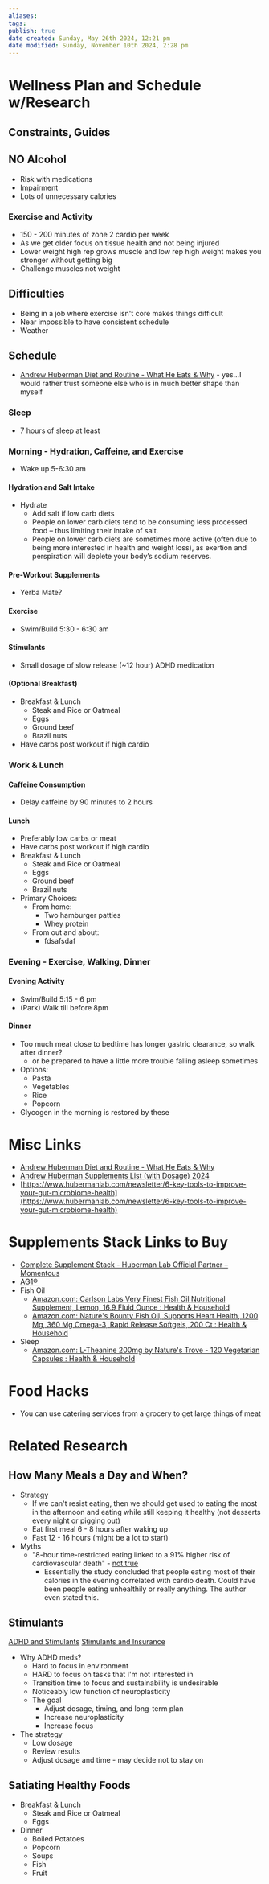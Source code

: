 ```yaml
---
aliases: 
tags: 
publish: true
date created: Sunday, May 26th 2024, 12:21 pm
date modified: Sunday, November 10th 2024, 2:28 pm
---
```


# Wellness Plan and Schedule w/Research

## Constraints, Guides

## NO Alcohol

- Risk with medications
- Impairment
- Lots of unnecessary calories

### Exercise and Activity

- 150 - 200 minutes of zone 2 cardio per week
- As we get older focus on tissue health and not being injured
- Lower weight high rep grows muscle and low rep high weight makes you stronger without getting big
- Challenge muscles not weight

## Difficulties

- Being in a job where exercise isn't core makes things difficult
- Near impossible to have consistent schedule
- Weather

## Schedule

- [Andrew Huberman Diet and Routine - What He Eats & Why](https://fastlifehacks.com/andrew-huberman-diet-and-routine/) - yes...I would rather trust someone else who is in much better shape than myself

### Sleep

- 7 hours of sleep at least

### Morning - Hydration, Caffeine, and Exercise

- Wake up 5-6:30 am

#### Hydration and Salt Intake

- Hydrate 
	- Add salt if low carb diets
	- People on lower carb diets tend to be consuming less processed food – thus limiting their intake of salt.
	- People on lower carb diets are sometimes more active (often due to being more interested in health and weight loss), as exertion and perspiration will deplete your body’s sodium reserves.

#### Pre-Workout Supplements

- Yerba Mate?

#### Exercise

- Swim/Build 5:30 - 6:30 am

#### Stimulants

- Small dosage of slow release (~12 hour) ADHD medication

#### (Optional Breakfast) 

- Breakfast & Lunch
    - Steak and Rice or Oatmeal
    - Eggs
    - Ground beef
    - Brazil nuts
- Have carbs post workout if high cardio

### Work & Lunch

#### Caffeine Consumption

- Delay caffeine by 90 minutes to 2 hours

#### Lunch

- Preferably low carbs or meat
- Have carbs post workout if high cardio
- Breakfast & Lunch
    - Steak and Rice or Oatmeal
    - Eggs
    - Ground beef
    - Brazil nuts
- Primary Choices:
	- From home:
		- Two hamburger patties
		- Whey protein
	- From out and about:
		- fdsafsdaf

### Evening - Exercise, Walking, Dinner

#### Evening Activity

- Swim/Build 5:15 - 6 pm
- (Park) Walk till before 8pm

#### Dinner

- Too much meat close to bedtime has longer gastric clearance, so walk after dinner?
	- or be prepared to have a little more trouble falling asleep sometimes 
- Options:
	- Pasta
	- Vegetables
	- Rice
	- Popcorn
- Glycogen in the morning is restored by these

# Misc Links

- [Andrew Huberman Diet and Routine - What He Eats & Why](https://fastlifehacks.com/andrew-huberman-diet-and-routine/)
- [Andrew Huberman Supplements List (with Dosage) 2024](https://fastlifehacks.com/andrew-huberman-supplements-list/)
- [https://www.hubermanlab.com/newsletter/6-key-tools-to-improve-your-gut-microbiome-health](https://www.hubermanlab.com/newsletter/6-key-tools-to-improve-your-gut-microbiome-health)

# Supplements Stack Links to Buy

- [Complete Supplement Stack - Huberman Lab Official Partner – Momentous](https://www.livemomentous.com/products/full-huberman-product-stack)
- [AG1®](https://drinkag1.com/) 
- Fish Oil
	- [Amazon.com: Carlson Labs Very Finest Fish Oil Nutritional Supplement, Lemon, 16.9 Fluid Ounce : Health & Household](https://www.amazon.com/Carlson-Finest-Nutritional-Supplement-Lemon/dp/B016K68N2Y) 
	- [Amazon.com: Nature's Bounty Fish Oil, Supports Heart Health, 1200 Mg, 360 Mg Omega-3, Rapid Release Softgels, 200 Ct : Health & Household](https://www.amazon.com/Natures-Bounty-Supplement-Supporting-Cardiovascular/dp/B000NPYY04)
- Sleep
	- [Amazon.com: L-Theanine 200mg by Nature's Trove - 120 Vegetarian Capsules : Health & Household](https://www.amazon.com/L-Theanine-200mg-Natures-Trove-Vegetarian/dp/B01D1YQBOK) 

# Food Hacks

- You can use catering services from a grocery to get large things of meat

# Related Research

## How Many Meals a Day and When?

- Strategy
	- If we can't resist eating, then we should get used to eating the most in the afternoon and eating while still keeping it healthy (not desserts every night or pigging out)
	- Eat first meal 6 - 8 hours after waking up
	- Fast 12 - 16 hours (might be a lot to start)
- Myths
	- "8-hour time-restricted eating linked to a 91% higher risk of cardiovascular death" - [not true](https://www.youtube.com/watch?v=GspirekMLqg&t=40s)
		- Essentially the study concluded that people eating most of their calories in the evening correlated with cardio death.  Could have been people eating unhealthily or really anything. The author even stated this.

## Stimulants

[ADHD and Stimulants](ADHD%20and%20Stimulants/ADHD%20and%20Stimulants.md)
[Stimulants and Insurance](Stimulants%20and%20Insurance/Stimulants%20and%20Insurance.md)

- Why ADHD meds?
	- Hard to focus in environment
	- HARD to focus on tasks that I'm not interested in
	- Transition time to focus and sustainability is undesirable
	- Noticeably low function of neuroplasticity
	- The goal
		- Adjust dosage, timing, and long-term plan
		- Increase neuroplasticity
		- Increase focus
- The strategy
	- Low dosage
	- Review results
	- Adjust dosage and time - may decide not to stay on

## Satiating Healthy Foods

- Breakfast & Lunch
    - Steak and Rice or Oatmeal
    - Eggs
- Dinner
    - Boiled Potatoes
    - Popcorn
    - Soups
    - Fish
    - Fruit